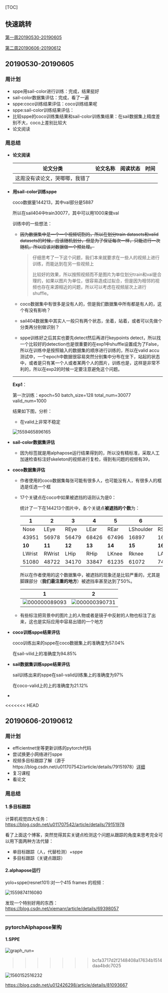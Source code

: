 [TOC]

## 快速跳转

[第一周20190530-20190605](#第一周)

[第二周20190606-20190612](#第二周)



## <span id="第一周">20190530-20190605</span>

### 周计划

- sppe用sail-color进行训练：完成，结果挺好
- sail-color数据集评估：完成，看了一遍
- sppe:coco训练结果评估：coco训练结果呢
- sppe:sail-color训练结果评估：
- 比较sppe的coco训练集结果和sail-color训练集结果：在sail数据集上精度差别不大，coco上差别比较大
- 论文阅读

### 周总结

- **论文阅读**

  | 论文分类                       | 论文名称 | 阅读状态 | 时间 |
  | ------------------------------ | -------- | -------- | ---- |
  | 这周没有读论文，哭唧唧，我错了 |          |          |      |


* **用sail-color训练sppe**

  coco数据量144213，其中val部分是5887

  所以在sail404中train30077，其中可以用1000来做val

  训练中的一些想法：

  * ~~因为数据集中是一个一个视频切割的，所以在划分train datasets和valid datasets的时候，应该随机划分，但是为了保证每次一样，只能进行一次随机，所以应该对数据做一个预处理。~~

    >仔细思考了一下这个问题，我们本来就要求在一些人的视频上进行训练，而能达到在另一些视频上
    >
    >比较好的效果，所以按照视频而不是图片为单位划分train和val是合理的，如果以图片为单位，很容易造成过拟合，但是因为相邻的视频也存在来源相近的问题，所以可以考虑在视频层次上进行shuffle。

  * coco数据集中有很多是没有人的，但是我们数据集中所有都是有人的，这个有没有影响？

  * sail404数据集中其实人一般只有两个状态，坐着，站着，或者可以先做个分类再分别做识别？

  * sppe训练好之后其实也要先detect然后再进行keypoints detect，所以找一个比较好的detection也是很重要的在exp1中shuffle设置成为了False，所以在训练中是按照输入的数据集的顺序进行训练的，所以在valid accu测试中，一个epoch中数据很容易突然分别集中分布在坐下，站起的状态中，或者是只有某一个人或者某两个人的图片，训练也是，这样是非常不利的，所以在exp2的时候一定要注意避免这个问题。

  ****

  **Exp1**：

  第一次训练：epoch=50  batch_size=128  total_num=30077  valid_num=1000

  结果如下图，分析：

  * 在valid上非常不稳定

  ![1559465896165](201906工作记录.assets/1559465896165.png)

* **sail-color数据集评估**

  * 因为标签就是用alphapose运行结果得到的，所以没有精标准，采取人工加速检查标注好skeleton的视频进行复检，得到有问题的视频有39，

* **coco数据集评估**

  * 作者使用的coco数据集每张可能有很多人，也可能没有人，有很多人的框选是任选一个框

  * 17个关键点在coco中如果被遮挡的话则认为是0：

    统计了一下在144213个图片中，各个关键点**被遮挡的个数**为：

    | 1      | 2      | 3      | 4      | 5      | 6         | 7         | 8      | 9         |
    | ------ | ------ | ------ | ------ | ------ | --------- | --------- | ------ | --------- |
    | Nose   | LEye   | REye   | LEar   | REar   | LShoulder | RShoulder | LElbow | RElbow    |
    | 43951  | 56978  | 56479  | 68426  | 67496  | 16897     | 16658     | 42541  | 40907     |
    | **10** | **11** | **12** | **13** | **14** | **15**    | **16**    | **17** | **total** |
    | LWrist | RWrist | LHip   | RHip   | LKnee  | Rknee     | LAnkle    | RAnkle |           |
    | 51080  | 48722  | 34170  | 33847  | 61235  | 61072     | 74862     | 74841  | 144213    |
    
    所以在作者使用的这个数据集中，被遮挡的现象还是比较严重的，尤其是脚踝部分（**我们最注重的地方**）被遮挡率甚至达到了50%。
    
    | 1                                                       | 2                                                       |
    | ------------------------------------------------------- | ------------------------------------------------------- |
    | ![000000089093](201906工作记录.assets/000000089093.jpg) | ![000000390731](201906工作记录.assets/000000390731.jpg) |
  
  * 有些标注把背景中的图片上的人物或者是镜子中反射的人物也标注了出来，这也是实际应用中容易出错的一个地方

* **coco训练sppe结果评估**

  coco训练出来的sppe在coco数据集上的准确度为57.04%

  在sail-vilid上的准确度为94.85%

* **sail数据集训练sppe结果评估**

  sail训练出来的sppe在sail-valid训练集上的准确度为97%

  在coco-valid上的上的准确度为21.12%

* 

<<<<<<< HEAD
## <span id="第二周">20190606-20190612</span>

### 周计划

- efficientnet坐等更新训练的pytorch代码
- 尝试换更小网络进行sppe
- 视频多目标跟踪了解（源于https://blog.csdn.net/u011707542/article/details/79151978）[详细](#多目标跟踪)
- 复习课程
- 看论文

### 周总结

#### 1.多目标跟踪

计算机视觉四大任务：https://blog.csdn.net/u011707542/article/details/79151978

看了上面这个博客，突然觉得其实关键点检测这个问题从跟踪的角度来思考完全可以用下面两种方法代替：

* 单目标跟踪（人，代替检测）+sppe
* 多目标跟踪（关键点跟踪）

#### 2.alphapose运行

yolo+sppe(resnet101):对一个415 frames 的视频：

![1559874116080](201906工作记录.assets/1559874116080.png)

发现一个特别好用的东西：https://blog.csdn.net/xiemanr/article/details/69398057

******
### pytorchAlphapose架构

#### 1.SPPE

![graph_run=](201906工作记录.assets/graph_run=.png)
>>>>>>> bcfa3717d2f2148408a17634b1514daa4bdc7025

![1560152516232](201906工作记录.assets/1560152516232.png)





https://blog.csdn.net/u012426298/article/details/81093667